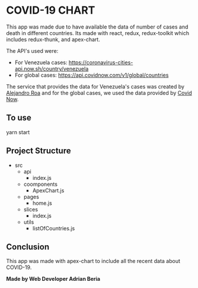 # COVID-19 CHART

This app was made due to have available the data of number of cases and death in different countries. Its made with react, redux, redux-toolkit which includes redux-thunk, and apex-chart.

The API's used were:

- For Venezuela cases: https://coronavirus-cities-api.now.sh/country/venezuela
- For global cases: https://api.covidnow.com/v1/global/countries

The service that provides the data for Venezuela's cases was created by [Alejandro Roa](https://www.linkedin.com/in/alejandroroa/) and for the global cases, we used the data provided by [Covid Now](https://covidnow.docs.apiary.io/#/introduction).

## To use

yarn start

## Project Structure

- src
    - api
        - index.js
    - coomponents
        - ApexChart.js
    - pages
        - home.js
    - slices
        - index.js
    - utils
        - listOfCountries.js

## Conclusion

This app was made with apex-chart to include all the recent data about COVID-19.

**Made by Web Developer Adrian Beria**
